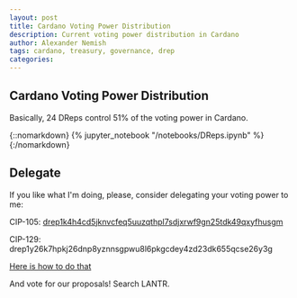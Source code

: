 ```yaml
---
layout: post
title: Cardano Voting Power Distribution
description: Current voting power distribution in Cardano
author: Alexander Nemish
tags: cardano, treasury, governance, drep
categories:
---
```

## Cardano Voting Power Distribution

Basically, 24 DReps control 51% of the voting power in Cardano.

{::nomarkdown}
{% jupyter_notebook "/notebooks/DReps.ipynb" %}
{:/nomarkdown}

## Delegate

If you like what I'm doing, please, consider delegating your voting power to me:

CIP-105: [drep1k4h4cd5jknvcfeq5uuzqthpl7sdjxrwf9gn25tdk49qxyfhusgm](https://gov.tools/connected/drep_directory/drep1k4h4cd5jknvcfeq5uuzqthpl7sdjxrwf9gn25tdk49qxyfhusgm)

CIP-129: drep1y26k7hpkj26dnp8yznnsgpwu8l6pkgcdey4zd23dk655qcse26y3g

[Here is how to do that](https://learncardano.io/how-to-delegate-drep-eternl-wallet-mobile/)

And vote for our proposals! Search LANTR.
